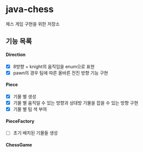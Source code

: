 # java-chess
체스 게임 구현을 위한 저장소

## 기능 목록

#### Direction
- [x] 8방향 + knight의 움직임을 enum으로 표현
- [x] pawn의 경우 팀에 따른 올바른 전진 방향 기능 구현

#### Piece
- [x] 기물 별 생성
- [x] 기물 별 움직일 수 있는 방향과 상대방 기물을 잡을 수 있는 방향 구현
- [x] 기물 별 팀 색 부여

#### PieceFactory
- [ ] 초기 배치된 기물들 생성

#### ChessGame

